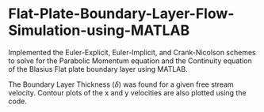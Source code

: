 # Flat-Plate-Boundary-Layer-Flow-Simulation-using-MATLAB
Implemented the Euler-Explicit, Euler-Implicit, and Crank-Nicolson schemes to solve for the Parabolic Momentum equation and the Continuity equation of the Blasius Flat plate boundary layer using MATLAB.

The Boundary Layer Thickness ($\delta$) was found for a given free stream velocity. Contour plots of the x and y velocities are also plotted using the code.  
